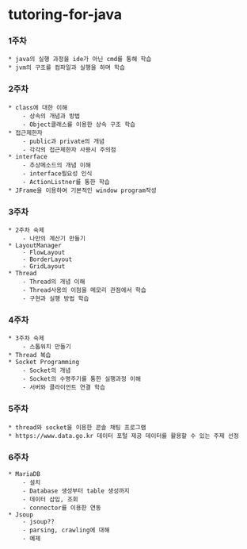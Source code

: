 # tutoring-for-java


### 1주차 
	* java의 실행 과정을 ide가 아닌 cmd를 통해 학습
	* jvm의 구조를 컴파일과 실행을 하며 학습


### 2주차
	* class에 대한 이해
		- 상속의 개념과 방법
		- Object클래스를 이용한 상속 구조 학습
	* 접근제한자
		- public과 private의 개념
		- 각각의 접근제한자 사용시 주의점
	* interface
		- 추상메소드의 개념 이해
		- interface필요성 인식
		- ActionListner를 통한 학습
	* JFrame을 이용하여 기본적인 window program작성


### 3주차 
	* 2주차 숙제
		- 나만의 계산기 만들기
	* LayoutManager
		- FlowLayout
		- BorderLayout
		- GridLayout
	* Thread
		- Thread의 개념 이해
		- Thread사용의 이점을 메모리 관점에서 학습
		- 구현과 실행 방법 학습


### 4주차 
	* 3주차 숙제
		- 스톱워치 만들기
	* Thread 복습
	* Socket Programming
		- Socket의 개념
		- Socket의 수명주기를 통한 실행과정 이해
		- 서버와 클라이언트 연결 학습

### 5주차
	* thread와 socket을 이용한 콘솔 채팅 프로그램
	* https://www.data.go.kr 데이터 포털 제공 데이터를 활용할 수 있는 주제 선정

### 6주차
	* MariaDB
		- 설치
  		- Database 생성부터 table 생성까지
  		- 데이터 삽입, 조회
		- connector를 이용한 연동
	* Jsoup
		- jsoup??
		- parsing, crawling에 대해
		- 예제